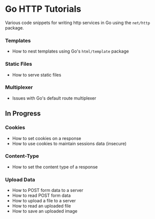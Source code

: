 Go HTTP Tutorials
=================

Various code snippets for writing http services in Go using the `net/http` package.

### Templates

* How to nest templates using Go's `html/template` package


### Static Files

* How to serve static files


### Multiplexer

* Issues with Go's default route multiplexer 


In Progress
-----------

### Cookies

* How to set cookies on a response
* How to use cookies to maintain sessions data (insecure)


### Content-Type

* How to set the content type of a response


### Upload Data

* How to POST form data to a server 
* How to read POST form data
* How to upload a file to a server
* How to read an uploaded file
* How to save an uploaded image